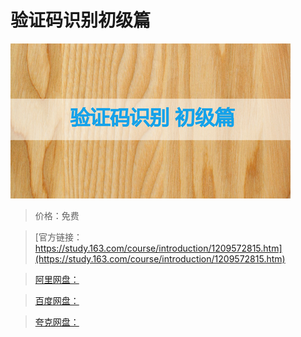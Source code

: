 # 验证码识别初级篇

![img](../../../assets/study163/free/24b1a35f892a429d9301304c34672c73.png)

> 价格：免费

> [官方链接：https://study.163.com/course/introduction/1209572815.htm](https://study.163.com/course/introduction/1209572815.htm)

> [阿里网盘：]()

> [百度网盘：]()

> [夸克网盘：]()
